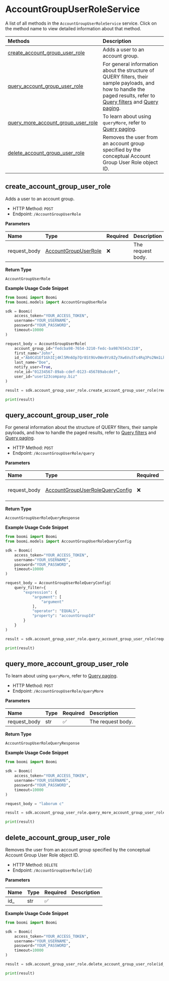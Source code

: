 # AccountGroupUserRoleService

A list of all methods in the `AccountGroupUserRoleService` service. Click on the method name to view detailed information about that method.

| Methods                                                                   | Description                                                                                                                                                                                                                                     |
| :------------------------------------------------------------------------ | :---------------------------------------------------------------------------------------------------------------------------------------------------------------------------------------------------------------------------------------------- |
| [create_account_group_user_role](#create_account_group_user_role)         | Adds a user to an account group.                                                                                                                                                                                                                |
| [query_account_group_user_role](#query_account_group_user_role)           | For general information about the structure of QUERY filters, their sample payloads, and how to handle the paged results, refer to [Query filters](#section/Introduction/Query-filters) and [Query paging](#section/Introduction/Query-paging). |
| [query_more_account_group_user_role](#query_more_account_group_user_role) | To learn about using `queryMore`, refer to [Query paging](#section/Introduction/Query-paging).                                                                                                                                                  |
| [delete_account_group_user_role](#delete_account_group_user_role)         | Removes the user from an account group specified by the conceptual Account Group User Role object ID.                                                                                                                                           |

## create_account_group_user_role

Adds a user to an account group.

- HTTP Method: `POST`
- Endpoint: `/AccountGroupUserRole`

**Parameters**

| Name         | Type                                                      | Required | Description       |
| :----------- | :-------------------------------------------------------- | :------- | :---------------- |
| request_body | [AccountGroupUserRole](../models/AccountGroupUserRole.md) | ❌       | The request body. |

**Return Type**

`AccountGroupUserRole`

**Example Usage Code Snippet**

```python
from boomi import Boomi
from boomi.models import AccountGroupUserRole

sdk = Boomi(
    access_token="YOUR_ACCESS_TOKEN",
    username="YOUR_USERNAME",
    password="YOUR_PASSWORD",
    timeout=10000
)

request_body = AccountGroupUserRole(
    account_group_id="fedcba98-7654-3210-fedc-ba9876543c210",
    first_name="John",
    id_="Ab0Cd1Ef1Gh3Ij4Kl5Mn6Op7Qr8St9Uv0Wx9Yz8Zy7Xw6Vu5Ts4Rq3Po2Nm1Lk0Ji1Hg",
    last_name="Doe",
    notify_user=True,
    role_id="01234567-89ab-cdef-0123-456789abcdef",
    user_id="user123company.biz"
)

result = sdk.account_group_user_role.create_account_group_user_role(request_body=request_body)

print(result)
```

## query_account_group_user_role

For general information about the structure of QUERY filters, their sample payloads, and how to handle the paged results, refer to [Query filters](#section/Introduction/Query-filters) and [Query paging](#section/Introduction/Query-paging).

- HTTP Method: `POST`
- Endpoint: `/AccountGroupUserRole/query`

**Parameters**

| Name         | Type                                                                            | Required | Description       |
| :----------- | :------------------------------------------------------------------------------ | :------- | :---------------- |
| request_body | [AccountGroupUserRoleQueryConfig](../models/AccountGroupUserRoleQueryConfig.md) | ❌       | The request body. |

**Return Type**

`AccountGroupUserRoleQueryResponse`

**Example Usage Code Snippet**

```python
from boomi import Boomi
from boomi.models import AccountGroupUserRoleQueryConfig

sdk = Boomi(
    access_token="YOUR_ACCESS_TOKEN",
    username="YOUR_USERNAME",
    password="YOUR_PASSWORD",
    timeout=10000
)

request_body = AccountGroupUserRoleQueryConfig(
    query_filter={
        "expression": {
            "argument": [
                "argument"
            ],
            "operator": "EQUALS",
            "property": "accountGroupId"
        }
    }
)

result = sdk.account_group_user_role.query_account_group_user_role(request_body=request_body)

print(result)
```

## query_more_account_group_user_role

To learn about using `queryMore`, refer to [Query paging](#section/Introduction/Query-paging).

- HTTP Method: `POST`
- Endpoint: `/AccountGroupUserRole/queryMore`

**Parameters**

| Name         | Type | Required | Description       |
| :----------- | :--- | :------- | :---------------- |
| request_body | str  | ✅       | The request body. |

**Return Type**

`AccountGroupUserRoleQueryResponse`

**Example Usage Code Snippet**

```python
from boomi import Boomi

sdk = Boomi(
    access_token="YOUR_ACCESS_TOKEN",
    username="YOUR_USERNAME",
    password="YOUR_PASSWORD",
    timeout=10000
)

request_body = "laborum c"

result = sdk.account_group_user_role.query_more_account_group_user_role(request_body=request_body)

print(result)
```

## delete_account_group_user_role

Removes the user from an account group specified by the conceptual Account Group User Role object ID.

- HTTP Method: `DELETE`
- Endpoint: `/AccountGroupUserRole/{id}`

**Parameters**

| Name | Type | Required | Description |
| :--- | :--- | :------- | :---------- |
| id\_ | str  | ✅       |             |

**Example Usage Code Snippet**

```python
from boomi import Boomi

sdk = Boomi(
    access_token="YOUR_ACCESS_TOKEN",
    username="YOUR_USERNAME",
    password="YOUR_PASSWORD",
    timeout=10000
)

result = sdk.account_group_user_role.delete_account_group_user_role(id_="id")

print(result)
```

